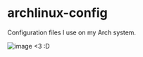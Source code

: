 # archlinux-config
Configuration files I use on my Arch system.

![image](https://user-images.githubusercontent.com/12978899/93318038-d344b900-f82b-11ea-8b07-460258a468e5.png)
<3 :D
